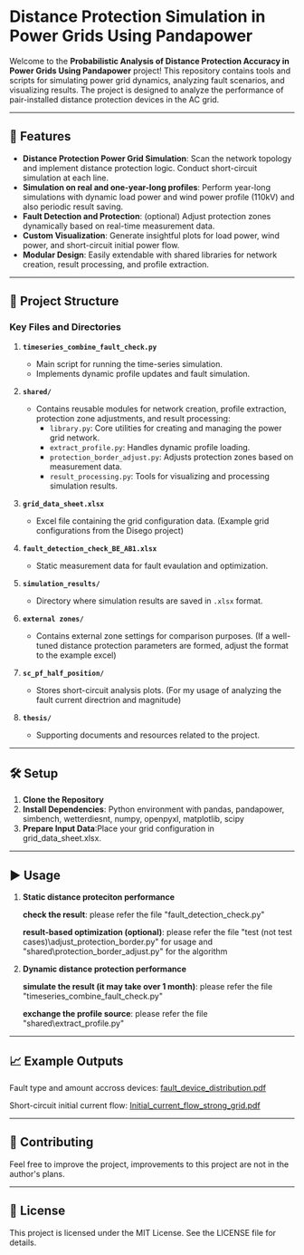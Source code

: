 # Distance Protection Simulation in Power Grids Using Pandapower

Welcome to the **Probabilistic Analysis of Distance Protection Accuracy in Power Grids Using Pandapower** project! This repository contains tools and scripts for simulating power grid dynamics, analyzing fault scenarios, and visualizing results. The project is designed to analyze the performance of pair-installed distance protection devices in the AC grid. 

---

## 🚀 Features

- **Distance Protection Power Grid Simulation**: Scan the network topology and implement distance protection logic. Conduct short-circuit simulation at each line.
- **Simulation on real and one-year-long profiles**: Perform year-long simulations with dynamic load power and wind power profile (110kV) and also periodic result saving.
- **Fault Detection and Protection**: (optional) Adjust protection zones dynamically based on real-time measurement data.
- **Custom Visualization**: Generate insightful plots for load power, wind power, and short-circuit initial power flow.
- **Modular Design**: Easily extendable with shared libraries for network creation, result processing, and profile extraction.

---

## 📂 Project Structure

### Key Files and Directories

1. **`timeseries_combine_fault_check.py`**  
   - Main script for running the time-series simulation.
   - Implements dynamic profile updates and fault simulation.

2. **`shared/`**  
   - Contains reusable modules for network creation, profile extraction, protection zone adjustments, and result processing:
     - `library.py`: Core utilities for creating and managing the power grid network.
     - `extract_profile.py`: Handles dynamic profile loading.
     - `protection_border_adjust.py`: Adjusts protection zones based on measurement data.
     - `result_processing.py`: Tools for visualizing and processing simulation results.

3. **`grid_data_sheet.xlsx`**  
   - Excel file containing the grid configuration data. (Example grid configurations from the Disego project)

4. **`fault_detection_check_BE_AB1.xlsx`**  
   - Static measurement data for fault evaulation and optimization.

5. **`simulation_results/`**  
   - Directory where simulation results are saved in `.xlsx` format.

6. **`external zones/`**  
   - Contains external zone settings for comparison purposes. (If a well-tuned distance protection parameters are formed, adjust the format to the example excel)

7. **`sc_pf_half_position/`**  
   - Stores short-circuit analysis plots. (For my usage of analyzing the fault current directrion and magnitude)

8. **`thesis/`**  
   - Supporting documents and resources related to the project.


---

## 🛠️ Setup

1. **Clone the Repository**
2. **Install Dependencies**: Python environment with pandas, pandapower, simbench, wetterdiesnt, numpy, openpyxl, matplotlib, scipy
3. **Prepare Input Data**:Place your grid configuration in grid_data_sheet.xlsx.

---
## ▶️ Usage
1. **Static distance proteciton performance**
   
   **check the result**: please refer the file "fault_detection_check.py"
   
   **result-based optimization (optional)**: please refer the file "test (not test cases)\adjust_protection_border.py" for usage and "shared\protection_border_adjust.py" for the algorithm
   
3. **Dynamic distance protection performance**

   **simulate the result (it may take over 1 month)**: please refer the file "timeseries_combine_fault_check.py" 
   
   **exchange the profile source**: please refer the file "shared\extract_profile.py"

---
## 📈 Example Outputs
Fault type and amount accross devices: [fault_device_distribution.pdf](https://github.com/user-attachments/files/19959712/fault_device_distribution_with_primary.pdf)

Short-circuit initial current flow: [Initial_current_flow_strong_grid.pdf](https://github.com/user-attachments/files/19959677/MA_Zhao_Ming_0423.Extract.68.pdf)

---
## 🤝 Contributing
Feel free to improve the project, improvements to this project are not in the author's plans.

---
## 📜 License
This project is licensed under the MIT License. See the LICENSE file for details.

